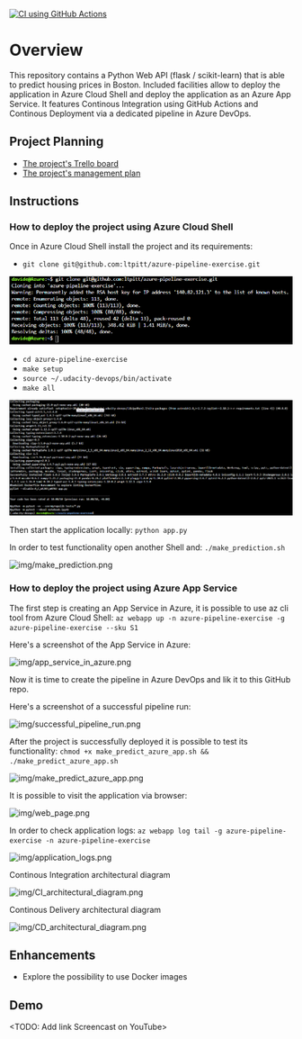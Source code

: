 [![CI using GitHub Actions](https://github.com/ltpitt/azure-pipeline-exercise/actions/workflows/python-app.yml/badge.svg)](https://github.com/ltpitt/azure-pipeline-exercise/actions/workflows/python-app.yml)

# Overview

This repository contains a Python Web API (flask / scikit-learn) that is able to predict housing prices in Boston.
Included facilities allow to deploy the application in Azure Cloud Shell and deploy the application as an Azure App Service.
It features Continous Integration using GitHub Actions and Continous Deployment via a dedicated pipeline in Azure DevOps.

## Project Planning

* [The project's Trello board](https://trello.com/b/N9oJA84b/udacity-simple-board)
* [The project's management plan](project-management.xlsx)

## Instructions

### How to deploy the project using Azure Cloud Shell

Once in Azure Cloud Shell install the project and its requirements:
- ```git clone git@github.com:ltpitt/azure-pipeline-exercise.git```  

![img/project_cloned_to_azure_cloud_shell.png](img/project_cloned_to_azure_cloud_shell.png)
- ```cd azure-pipeline-exercise```
- ```make setup```
- ```source ~/.udacity-devops/bin/activate```
- ```make all```  

![img/make_all_from_azure_cloud_shell.png](img/make_all_from_azure_cloud_shell.png)

Then start the application locally:
```python app.py```

In order to test functionality open another Shell and:
```./make_prediction.sh```  

![img/make_prediction.png](img/make_prediction.png)

### How to deploy the project using Azure App Service

The first step is creating an App Service in Azure, it is possible to use az cli tool from Azure Cloud Shell:
```az webapp up -n azure-pipeline-exercise -g azure-pipeline-exercise --sku S1```

Here's a screenshot of the App Service in Azure:  

![img/app_service_in_azure.png](img/app_service_in_azure.png)

Now it is time to create the pipeline in Azure DevOps and lik it to this GitHub repo.

Here's a screenshot of a successful pipeline run:  

![img/successful_pipeline_run.png](img/successful_pipeline_run.png)

After the project is successfully deployed it is possible to test its functionality:
```chmod +x make_predict_azure_app.sh && ./make_predict_azure_app.sh```  

![img/make_predict_azure_app.png](img/make_predict_azure_app.png)

It is possible to visit the application via browser:  

![img/web_page.png](img/web_page.png)

In order to check application logs:
```az webapp log tail -g azure-pipeline-exercise -n azure-pipeline-exercise```  

![img/application_logs.png](img/application_logs.png)

Continous Integration architectural diagram  

![img/CI_architectural_diagram.png](img/CI_architectural_diagram.png)

Continous Delivery architectural diagram  

![img/CD_architectural_diagram.png](img/CD_architectural_diagram.png)

## Enhancements

- Explore the possibility to use Docker images

## Demo 

<TODO: Add link Screencast on YouTube>


